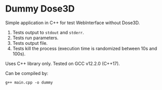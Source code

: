 # Dummy Dose3D

Simple application in C++ for test WebInterface without Dose3D.

1. Tests output to `stdout` and `stderr`.
2. Tests run parameters.
3. Tests output file.
4. Tests kill the process (execution time is randomized between 10s and 100s).

Uses C++ library only. Tested on GCC v12.2.0 (C++17).

Can be compiled by:
```
g++ main.cpp -o dummy
```
